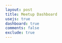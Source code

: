 ```yaml
---
layout: post
title: Meetup Dashboard
usejs: true
dashboard: true
comments: false
exclude: true
---
```


